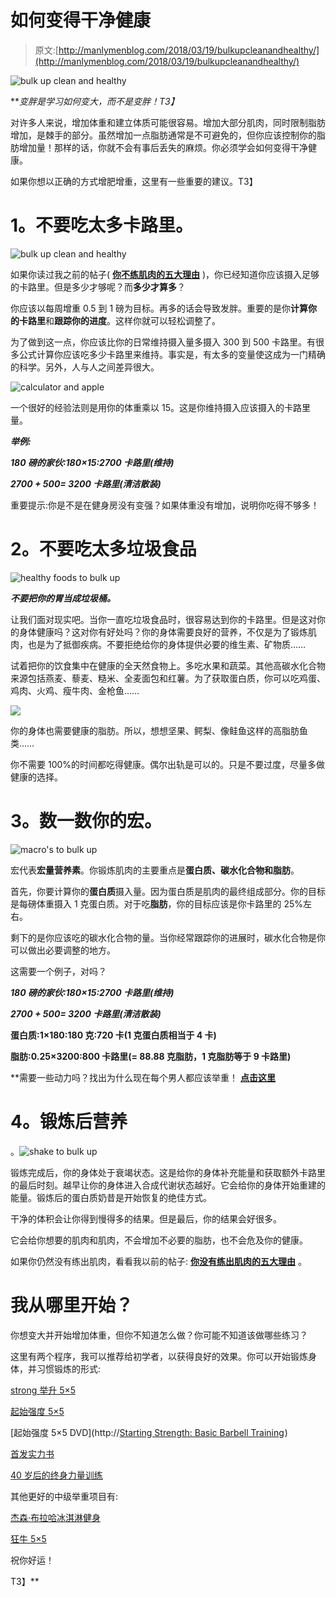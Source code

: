 # 如何变得干净健康

> 原文:[http://manlymenblog.com/2018/03/19/bulkupcleanandhealthy/](http://manlymenblog.com/2018/03/19/bulkupcleanandhealthy/)

![bulk up clean and healthy](../Images/7d7cbfbd06f65247eb6a1924981c1a9e.png)

***变胖是学习如何变大，而不是变胖！*T3】**

对许多人来说，增加体重和建立体质可能很容易。增加大部分肌肉，同时限制脂肪增加，是棘手的部分。虽然增加一点脂肪通常是不可避免的，但你应该控制你的脂肪增加量！那样的话，你就不会有事后丢失的麻烦。你必须学会如何变得干净健康。

如果你想以正确的方式增肥增重，这里有一些重要的建议。T3】

# **1。不要吃太多卡路里。**

![bulk up clean and healthy](../Images/f5e3fb531081f126b950472b648d8437.png)

如果你读过我之前的帖子( **[你不练肌肉的五大理由](http://manlymenblog.com/2018/02/02/reasons-why-you-are-not-building-muscle/)** )，你已经知道你应该摄入足够的卡路里。但是多少才够呢？而**多少才算多**？

你应该以每周增重 0.5 到 1 磅为目标。再多的话会导致发胖。重要的是你**计算你的卡路里**和**跟踪你的进度**。这样你就可以轻松调整了。

为了做到这一点，你应该比你的日常维持摄入量多摄入 300 到 500 卡路里。有很多公式计算你应该吃多少卡路里来维持。事实是，有太多的变量使这成为一门精确的科学。另外，人与人之间差异很大。

![calculator and apple](../Images/97b5b5a363bd1692fb7061ad817d86ee.png)

一个很好的经验法则是用你的体重乘以 15。这是你维持摄入应该摄入的卡路里量。

***举例:***

***180 磅的家伙:180×15:2700 卡路里(维持)***

***2700 + 500= 3200 卡路里(清洁散装)***

重要提示:你是不是在健身房没有变强？如果体重没有增加，说明你吃得不够多！

# **2。不要吃太多垃圾食品**

![healthy foods to bulk up](../Images/19d3e88a38a5905d0c7ce111496a1b1e.png)

***不要把你的胃当成垃圾桶。***

让我们面对现实吧。当你一直吃垃圾食品时，很容易达到你的卡路里。但是这对你的身体健康吗？这对你有好处吗？你的身体需要良好的营养，不仅是为了锻炼肌肉，也是为了抵御疾病。不要拒绝给你的身体提供必要的维生素、矿物质……

试着把你的饮食集中在健康的全天然食物上。多吃水果和蔬菜。其他高碳水化合物来源包括燕麦、藜麦、糙米、全麦面包和红薯。为了获取蛋白质，你可以吃鸡蛋、鸡肉、火鸡、瘦牛肉、金枪鱼……

![](../Images/ed425b5cba4659f22bffb6bb9e6e3eb8.png)

你的身体也需要健康的脂肪。所以，想想坚果、鳄梨、像鲑鱼这样的高脂肪鱼类……

你不需要 100%的时间都吃得健康。偶尔出轨是可以的。只是不要过度，尽量多做健康的选择。

# **3。数一数你的宏。**

![macro's to bulk up](../Images/3a05f5be9d2175b71fcf7c7428c6b3dd.png)

宏代表**宏量营养素**。你锻炼肌肉的主要重点是**蛋白质、碳水化合物和脂肪**。

首先，你要计算你的**蛋白质**摄入量。因为蛋白质是肌肉的最终组成部分。你的目标是每磅体重摄入 1 克蛋白质。对于吃**脂肪**，你的目标应该是你卡路里的 25%左右。

剩下的是你应该吃的碳水化合物的量。当你经常跟踪你的进展时，碳水化合物是你可以做出必要调整的地方。

这需要一个例子，对吗？

***180 磅的家伙:180×15:2700 卡路里(维持)***

***2700 + 500= 3200 卡路里(清洁散装)***

**蛋白质:1×180:180 克:720 卡(1 克蛋白质相当于 4 卡)**

**脂肪:0.25×3200:800 卡路里(= 88.88 克脂肪，1 克脂肪等于 9 卡路里)**

 **需要一些动力吗？找出为什么现在每个男人都应该举重！ [**点击这里**](http://manlymenblog.com/2018/06/13/this-is-why-every-man-should-lift-weights/)

# **4。锻炼后营养**

。![shake to bulk up](../Images/8da8fbe436625aee86679ecfd30933c2.png)

锻炼完成后，你的身体处于衰竭状态。这是给你的身体补充能量和获取额外卡路里的最后时刻。越早让你的身体进入合成代谢状态越好。它会给你的身体开始重建的能量。锻炼后的蛋白质奶昔是开始恢复的绝佳方式。

干净的体积会让你得到慢得多的结果。但是最后，你的结果会好很多。

它会给你想要的肌肉和肌肉，不会增加不必要的脂肪，也不会危及你的健康。

如果你仍然没有练出肌肉，看看我以前的帖子: [**你没有练出肌肉的五大理由**](http://manlymenblog.com/2018/02/02/reasons-why-you-are-not-building-muscle/) 。

# 我从哪里开始？

你想变大并开始增加体重，但你不知道怎么做？你可能不知道该做哪些练习？

这里有两个程序，我可以推荐给初学者，以获得良好的效果。你可以开始锻炼身体，并习惯锻炼的形式:

[strong 举升 5×5](https://stronglifts.com/5x5/)

[起始强度 5×5](https://startingstrength.com/)

[起始强度 5×5 DVD](http://<a target="_blank" href="https://www.amazon.com/gp/product/B001U9FDP2/ref=as_li_tl?ie=UTF8&camp=1789&creative=9325&creativeASIN=B001U9FDP2&linkCode=as2&tag=manlymenblo0f-20&linkId=0ed3e0531edbdbb8a2527cbc31f7a225">Starting Strength: Basic Barbell Training</a><img src="//ir-na.amazon-adsystem.com/e/ir?t=manlymenblo0f-20&l=am2&o=1&a=B001U9FDP2" width="1" height="1" border="0" alt="" style="border:none !important; margin:0px !important;" />)

[首发实力书](https://www.amazon.com/gp/product/B006XJR5ZA/ref=as_li_tl?ie=UTF8&camp=1789&creative=9325&creativeASIN=B006XJR5ZA&linkCode=as2&tag=manlymenblo0f-20&linkId=f9187f471caa869c85c2996f83d1c11c)

[40 岁后的终身力量训练](https://www.amazon.com/gp/product/0982522770/ref=as_li_tl?ie=UTF8&camp=1789&creative=9325&creativeASIN=0982522770&linkCode=as2&tag=manlymenblo0f-20&linkId=29a85260f14fca3314c58df67374e0c9)

其他更好的中级举重项目有:

[杰森·布拉哈冰淇淋健身](https://www.muscleandstrength.com/workouts/jason-blaha-ice-cream-fitness-5x5-novice-workout)

[狂牛 5×5](https://stronglifts.com/madcow-5x5-training-programs/)

祝你好运！

T3】**